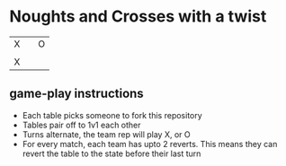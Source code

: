 # Noughts and Crosses with a twist

<table>
    <tr>
        <td>X</td>
        <td></td>
        <td>O</td>
    </tr>
    <tr>
        <td></td>
        <td></td>
        <td></td>
    </tr>
    <tr>
        <td>X</td>
        <td></td>
        <td></td>
    </tr>
</table>


## game-play instructions
- Each table picks someone to fork this repository
- Tables pair off to 1v1 each other
- Turns alternate, the team rep will play X, or O
- For every match, each team has upto 2 reverts. This means they can revert the table to the state before their last turn
